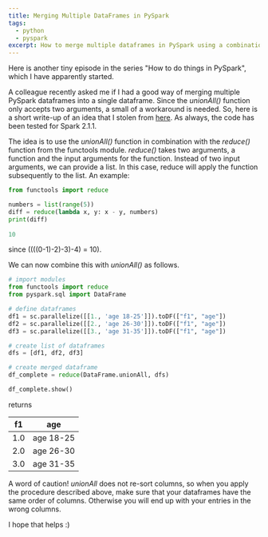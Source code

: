```yaml
---
title: Merging Multiple DataFrames in PySpark
tags:
  - python
  - pyspark
excerpt: How to merge multiple dataframes in PySpark using a combination of unionAll and reduce.
---
```


Here is another tiny episode in the series "How to do things in PySpark", which I have apparently started.

A colleague recently asked me if I had a good way of merging multiple PySpark dataframes into a single dataframe. Since the *unionAll()* function
only accepts two arguments, a small of a workaround is needed. So, here is a short write-up of an idea that I stolen from 
[here](https://datascience.stackexchange.com/questions/11356/merging-multiple-data-frames-row-wise-in-pyspark). As always, the code has been tested for Spark 2.1.1.

The idea is to use the *unionAll()* function in combination with the *reduce()* function from the functools module. 
*reduce()* takes two arguments, a function and the input arguments for the
function. Instead of two input arguments, we can provide a list. In this case, reduce will apply the function subsequently 
to the list. An example:
```python
from functools import reduce

numbers = list(range(5))
diff = reduce(lambda x, y: x - y, numbers)
print(diff)
 
10
```
since ((((0-1)-2)-3)-4) = 10).

We can now combine this with *unionAll()* as follows.
```python
# import modules
from functools import reduce
from pyspark.sql import DataFrame

# define dataframes
df1 = sc.parallelize([[1., 'age 18-25']]).toDF(["f1", "age"])
df2 = sc.parallelize([[2., 'age 26-30']]).toDF(["f1", "age"])
df3 = sc.parallelize([[3., 'age 31-35']]).toDF(["f1", "age"])

# create list of dataframes
dfs = [df1, df2, df3]

# create merged dataframe
df_complete = reduce(DataFrame.unionAll, dfs)

df_complete.show()
```
returns
  
| f1|      age|  
|---|---------| 
|1.0|age 18-25|  
|2.0|age 26-30|
|3.0|age 31-35|

A word of caution! *unionAll* does not re-sort columns, so when you apply the procedure described above, make sure that your dataframes have the same order of columns. Otherwise you will end up with your entries in the wrong columns. 

I hope that helps :)
